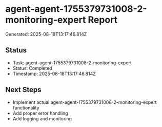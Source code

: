 # agent-agent-1755379731008-2-monitoring-expert Report

Generated: 2025-08-18T13:17:46.814Z

## Status
- Task: agent-agent-1755379731008-2-monitoring-expert
- Status: Completed
- Timestamp: 2025-08-18T13:17:46.814Z

## Next Steps
- Implement actual agent-agent-1755379731008-2-monitoring-expert functionality
- Add proper error handling
- Add logging and monitoring
